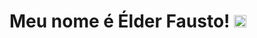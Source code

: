 <h1> Meu nome é Élder Fausto! <img src="https://raw.githubusercontent.com/kaueMarques/kaueMarques/master/hi.gif" width="20px"></h1>
